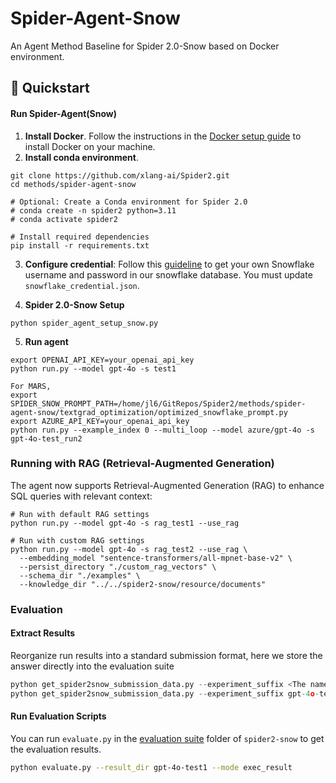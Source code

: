# Spider-Agent-Snow

An Agent Method Baseline for Spider 2.0-Snow based on Docker environment.

## 🚀 Quickstart

#### Run Spider-Agent(Snow)

1. **Install Docker**. Follow the instructions in the [Docker setup guide](https://docs.docker.com/engine/install/) to install Docker on your machine. 
2. **Install conda environment**.
```
git clone https://github.com/xlang-ai/Spider2.git
cd methods/spider-agent-snow

# Optional: Create a Conda environment for Spider 2.0
# conda create -n spider2 python=3.11
# conda activate spider2

# Install required dependencies
pip install -r requirements.txt
```
3. **Configure credential**: Follow this [guideline](https://github.com/xlang-ai/Spider2/blob/main/assets/Snowflake_Guideline.md) to get your own Snowflake username and password in our snowflake database. You must update `snowflake_credential.json`.

4. **Spider 2.0-Snow Setup**
```
python spider_agent_setup_snow.py
```

5. **Run agent**
```
export OPENAI_API_KEY=your_openai_api_key
python run.py --model gpt-4o -s test1
```

```
For MARS,
export SPIDER_SNOW_PROMPT_PATH=/home/jl6/GitRepos/Spider2/methods/spider-agent-snow/textgrad_optimization/optimized_snowflake_prompt.py
export AZURE_API_KEY=your_openai_api_key
python run.py --example_index 0 --multi_loop --model azure/gpt-4o -s gpt-4o-test_run2
```

### Running with RAG (Retrieval-Augmented Generation)

The agent now supports Retrieval-Augmented Generation (RAG) to enhance SQL queries with relevant context:

```
# Run with default RAG settings
python run.py --model gpt-4o -s rag_test1 --use_rag

# Run with custom RAG settings
python run.py --model gpt-4o -s rag_test2 --use_rag \
  --embedding_model "sentence-transformers/all-mpnet-base-v2" \
  --persist_directory "./custom_rag_vectors" \
  --schema_dir "./examples" \
  --knowledge_dir "../../spider2-snow/resource/documents"
```



### Evaluation

#### Extract Results

Reorganize run results into a standard submission format, here we store the answer directly into the evaluation suite

```python
python get_spider2snow_submission_data.py --experiment_suffix <The name of this experiment> --results_folder_name <Standard Submission Folders>
python get_spider2snow_submission_data.py --experiment_suffix gpt-4o-test1 --results_folder_name ../../spider2-snow/evaluation_suite/gpt-4o-test1
```

#### Run Evaluation Scripts

You can run `evaluate.py` in the [evaluation suite](https://github.com/xlang-ai/Spider2/tree/main/spider2-snow/evaluation_suite) folder of `spider2-snow` to get the evaluation results.


```bash
python evaluate.py --result_dir gpt-4o-test1 --mode exec_result
```


